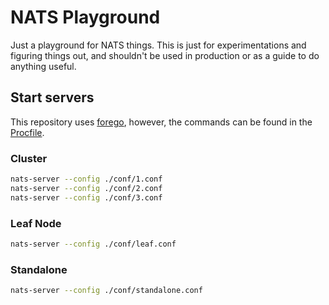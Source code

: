 # NATS Playground

Just a playground for NATS things. This is just for experimentations and figuring things out, and shouldn't be used in production or as a guide to do anything useful.

## Start servers

This repository uses [forego](https://github.com/ddollar/forego), however, the commands can be found in the [Procfile](./Procfile).

### Cluster

```bash
nats-server --config ./conf/1.conf
nats-server --config ./conf/2.conf
nats-server --config ./conf/3.conf
```

### Leaf Node

```bash
nats-server --config ./conf/leaf.conf
```

### Standalone

```bash
nats-server --config ./conf/standalone.conf
```
